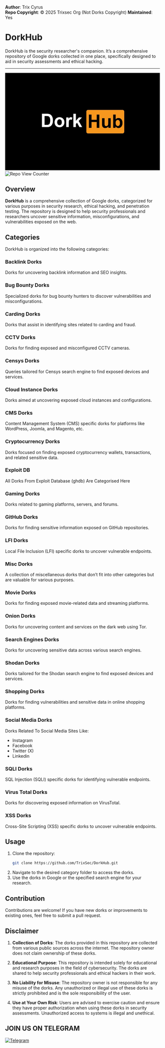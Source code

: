 **Author**: Trix Cyrus  
**Repo Copyright**: © 2025 Trixsec Org (Not Dorks Copyright)
**Maintained**: Yes


# DorkHub
DorkHub is the security researcher's companion. It’s a comprehensive repository of Google dorks collected in one place, specifically designed to aid in security assessments and ethical hacking.

---

![DorkHub Logo](https://github.com/TrixSec/DorkHub/blob/main/logo/dorkhub-logo.png?raw=true)  
![Repo View Counter](https://profile-counter.glitch.me/DorkHub/count.svg)

## Overview

**DorkHub** is a comprehensive collection of Google dorks, categorized for various purposes in security research, ethical hacking, and penetration testing. The repository is designed to help security professionals and researchers uncover sensitive information, misconfigurations, and vulnerabilities exposed on the web.

## Categories

DorkHub is organized into the following categories:

### Backlink Dorks
Dorks for uncovering backlink information and SEO insights.

### Bug Bounty Dorks
Specialized dorks for bug bounty hunters to discover vulnerabilities and misconfigurations.

### Carding Dorks
Dorks that assist in identifying sites related to carding and fraud.

### CCTV Dorks
Dorks for finding exposed and misconfigured CCTV cameras.

### Censys Dorks
Queries tailored for Censys search engine to find exposed devices and services.

### Cloud Instance Dorks
Dorks aimed at uncovering exposed cloud instances and configurations.

### CMS Dorks
Content Management System (CMS) specific dorks for platforms like WordPress, Joomla, and Magento, etc.

### Cryptocurrency Dorks
Dorks focused on finding exposed cryptocurrency wallets, transactions, and related sensitive data.

### Exploit DB
All Dorks From Exploit Database (ghdb) Are Categorised Here 

### Gaming Dorks
Dorks related to gaming platforms, servers, and forums.

### GitHub Dorks
Dorks for finding sensitive information exposed on GitHub repositories.

### LFI Dorks
Local File Inclusion (LFI) specific dorks to uncover vulnerable endpoints.

### Misc Dorks
A collection of miscellaneous dorks that don’t fit into other categories but are valuable for various purposes.

### Movie Dorks
Dorks for finding exposed movie-related data and streaming platforms.

### Onion Dorks
Dorks for uncovering content and services on the dark web using Tor.

### Search Engines Dorks
Dorks for uncovering sensitive data across various search engines.

### Shodan Dorks
Dorks tailored for the Shodan search engine to find exposed devices and services.

### Shopping Dorks
Dorks for finding vulnerabilities and sensitive data in online shopping platforms.

### Social Media Dorks
Dorks Related To Social Media Sites Like:
- Instagram 
- Facebook
- Twitter (X)
- Linkedin

### SQLI Dorks
SQL Injection (SQLI) specific dorks for identifying vulnerable endpoints.

### Virus Total Dorks
Dorks for discovering exposed information on VirusTotal.

### XSS Dorks
Cross-Site Scripting (XSS) specific dorks to uncover vulnerable endpoints.

## Usage

1. Clone the repository:
   ```bash
   git clone https://github.com/TrixSec/DorkHub.git
   ```
2. Navigate to the desired category folder to access the dorks.
3. Use the dorks in Google or the specified search engine for your research.

## Contribution

Contributions are welcome! If you have new dorks or improvements to existing ones, feel free to submit a pull request.


## Disclaimer

1. **Collection of Dorks**: The dorks provided in this repository are collected from various public sources across the internet. The repository owner does not claim ownership of these dorks.
   
2. **Educational Purpose**: This repository is intended solely for educational and research purposes in the field of cybersecurity. The dorks are shared to help security professionals and ethical hackers in their work.

3. **No Liability for Misuse**: The repository owner is not responsible for any misuse of the dorks. Any unauthorized or illegal use of these dorks is strictly prohibited and is the sole responsibility of the user.

4. **Use at Your Own Risk**: Users are advised to exercise caution and ensure they have proper authorization when using these dorks in security assessments. Unauthorized access to systems is illegal and unethical.


## JOIN US ON TELEGRAM


[![Telegram](https://upload.wikimedia.org/wikipedia/commons/thumb/8/82/Telegram_logo.svg/240px-Telegram_logo.svg.png)](https://t.me/Trixsec)
